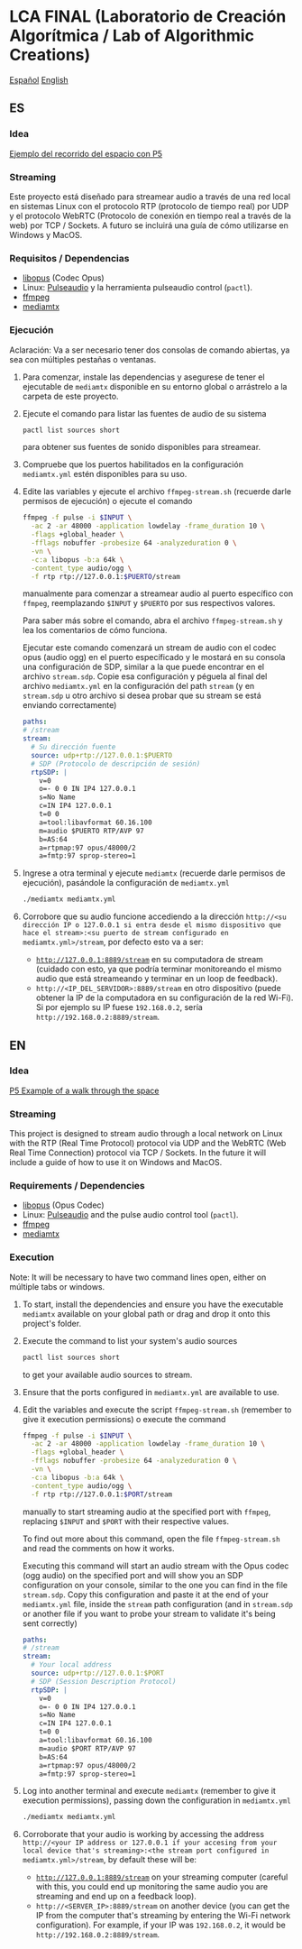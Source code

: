 # LCA FINAL (Laboratorio de Creación Algorítmica / Lab of Algorithmic Creations)

[Español](#es)
[English](#en)



## ES

### Idea

[Ejemplo del recorrido del espacio con P5](https://editor.p5js.org/royeden/sketches/A13drz3pX)

### Streaming

Este proyecto está diseñado para streamear audio a través de una red local en sistemas Linux con el protocolo RTP (protocolo de tiempo real) por UDP y el protocolo WebRTC (Protocolo de conexión en tiempo real a través de la web) por TCP / Sockets.
A futuro se incluirá una guía de cómo utilizarse en Windows y MacOS.

### Requisitos / Dependencias

- [libopus](https://opus-codec.org/) (Codec Opus)
- Linux: [Pulseaudio](https://www.freedesktop.org/wiki/Software/PulseAudio/) y la herramienta pulseaudio control (`pactl`).
- [ffmpeg](https://www.ffmpeg.org/)
- [mediamtx](https://mediamtx.org/)

### Ejecución

Aclaración: Va a ser necesario tener dos consolas de comando abiertas, ya sea con múltiples pestañas o ventanas.

1. Para comenzar, instale las dependencias y asegurese de tener el ejecutable de `mediamtx` disponible en su entorno global o arrástrelo a la carpeta de este proyecto.
2. Ejecute el comando para listar las fuentes de audio de su sistema
    ```bash
    pactl list sources short
    ```
    para obtener sus fuentes de sonido disponibles para streamear.
3. Compruebe que los puertos habilitados en la configuración `mediamtx.yml` estén disponibles para su uso.
4. Edite las variables y ejecute el archivo `ffmpeg-stream.sh` (recuerde darle permisos de ejecución) o ejecute el comando
    ```bash
    ffmpeg -f pulse -i $INPUT \
      -ac 2 -ar 48000 -application lowdelay -frame_duration 10 \
      -flags +global_header \
      -fflags nobuffer -probesize 64 -analyzeduration 0 \
      -vn \
      -c:a libopus -b:a 64k \
      -content_type audio/ogg \
      -f rtp rtp://127.0.0.1:$PUERTO/stream
    ```
    manualmente para comenzar a streamear audio al puerto específico con `ffmpeg`, reemplazando `$INPUT` y `$PUERTO` por sus respectivos valores.

    Para saber más sobre el comando, abra el archivo `ffmpeg-stream.sh` y lea los comentarios de cómo funciona.

    Ejecutar este comando comenzará un stream de audio con el codec opus (audio ogg) en el puerto específicado y le mostará en su consola una configuración de SDP, similar a la que puede encontrar en el archivo `stream.sdp`. Copie esa configuración y péguela al final del archivo `mediamtx.yml` en la configuración del path `stream` (y en `stream.sdp` u otro archivo si desea probar que su stream se está enviando correctamente)
    ```yml
    paths:
    # /stream
    stream:
      # Su dirección fuente
      source: udp+rtp://127.0.0.1:$PUERTO
      # SDP (Protocolo de descripción de sesión)
      rtpSDP: |
        v=0
        o=- 0 0 IN IP4 127.0.0.1
        s=No Name
        c=IN IP4 127.0.0.1
        t=0 0
        a=tool:libavformat 60.16.100
        m=audio $PUERTO RTP/AVP 97
        b=AS:64
        a=rtpmap:97 opus/48000/2
        a=fmtp:97 sprop-stereo=1
    ```
5. Ingrese a otra terminal y ejecute `mediamtx` (recuerde darle permisos de ejecución), pasándole la configuración de `mediamtx.yml`
    ```bash
    ./mediamtx mediamtx.yml
    ```
6. Corrobore que su audio funcione accediendo a la dirección `http://<su dirección IP o 127.0.0.1 si entra desde el mismo dispositivo que hace el stream>:<su puerto de stream configurado en mediamtx.yml>/stream`, por defecto esto va a ser:
    - [`http://127.0.0.1:8889/stream`](http://127.0.0.1:8889/stream) en su computadora de stream (cuidado con esto, ya que podría terminar monitoreando el mismo audio que está streameando y terminar en un loop de feedback).
    - `http://<IP_DEL_SERVIDOR>:8889/stream` en otro dispositivo (puede obtener la IP de la computadora en su configuración de la red Wi-Fi). Si por ejemplo su IP fuese `192.168.0.2`, sería `http://192.168.0.2:8889/stream`.

## EN

### Idea

[P5 Example of a walk through the space](https://editor.p5js.org/royeden/sketches/A13drz3pX)

### Streaming

This project is designed to stream audio through a local network on Linux with the RTP (Real Time Protocol) protocol via UDP and the WebRTC (Web Real Time Connection) protocol via TCP / Sockets.
In the future it will include a guide of how to use it on Windows and MacOS.

### Requirements / Dependencies

- [libopus](https://opus-codec.org/) (Opus Codec)
- Linux: [Pulseaudio](https://www.freedesktop.org/wiki/Software/PulseAudio/) and the pulse audio control tool (`pactl`).
- [ffmpeg](https://www.ffmpeg.org/)
- [mediamtx](https://mediamtx.org/)

### Execution

Note: It will be necessary to have two command lines open, either on múltiple tabs or windows.

1. To start, install the dependencies and ensure you have the executable `mediamtx` available on your global path or drag and drop it onto this project's folder.
2. Execute the command to list your system's audio sources
    ```bash
    pactl list sources short
    ```
    to get your available audio sources to stream.
3. Ensure that the ports configured in `mediamtx.yml` are available to use.
4. Edit the variables and execute the script `ffmpeg-stream.sh` (remember to give it execution permissions) o execute the command
    ```bash
    ffmpeg -f pulse -i $INPUT \
      -ac 2 -ar 48000 -application lowdelay -frame_duration 10 \
      -flags +global_header \
      -fflags nobuffer -probesize 64 -analyzeduration 0 \
      -vn \
      -c:a libopus -b:a 64k \
      -content_type audio/ogg \
      -f rtp rtp://127.0.0.1:$PORT/stream
    ```
    manually to start streaming audio at the specified port with `ffmpeg`, replacing `$INPUT` and `$PORT` with their respective values.

    To find out more about this command, open the file `ffmpeg-stream.sh` and read the comments on how it works.

    Executing this command will start an audio stream with the Opus codec (ogg audio) on the specified port and will show you an SDP configuration on your console, similar to the one you can find in the file `stream.sdp`. Copy this configuration and paste it at the end of your `mediamtx.yml` file, inside the `stream` path configuration (and in `stream.sdp` or another file if you want to probe your stream to validate it's being sent correctly)
    ```yml
    paths:
    # /stream
    stream:
      # Your local address
      source: udp+rtp://127.0.0.1:$PORT
      # SDP (Session Description Protocol)
      rtpSDP: |
        v=0
        o=- 0 0 IN IP4 127.0.0.1
        s=No Name
        c=IN IP4 127.0.0.1
        t=0 0
        a=tool:libavformat 60.16.100
        m=audio $PORT RTP/AVP 97
        b=AS:64
        a=rtpmap:97 opus/48000/2
        a=fmtp:97 sprop-stereo=1
    ```
5. Log into another terminal and execute `mediamtx` (remember to give it execution permissions), passing down the configuration in `mediamtx.yml`
    ```bash
    ./mediamtx mediamtx.yml
    ```
6. Corroborate that your audio is working by accessing the address `http://<your IP address or 127.0.0.1 if your accesing from your local device that's streaming>:<the stream port configured in mediamtx.yml>/stream`, by default these will be:
    - [`http://127.0.0.1:8889/stream`](http://127.0.0.1:8889/stream) on your streaming computer (careful with this, you could end up monitoring the same audio you are streaming and end up on a feedback loop).
    - `http://<SERVER_IP>:8889/stream` on another device (you can get the IP from the computer that's streaming by entering the Wi-Fi network configuration). For example, if your IP was `192.168.0.2`, it would be `http://192.168.0.2:8889/stream`.

